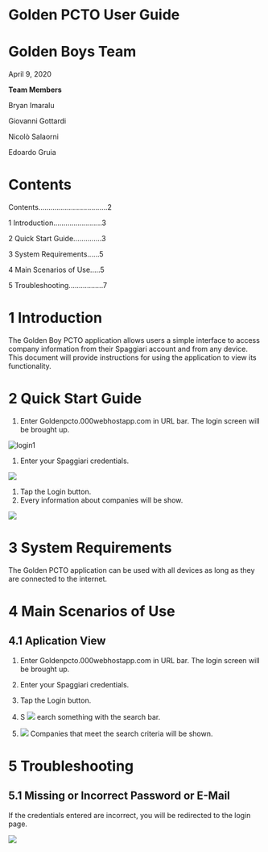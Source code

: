 # **Golden PCTO User Guide**

# **Golden Boys Team**

April 9, 2020

**Team Members**

Bryan Imaralu

Giovanni Gottardi

Nicolò Salaorni

Edoardo Gruia

# Contents

Contents..................................2

1 Introduction........................3

2 Quick Start Guide..............3

3 System Requirements......5

4 Main Scenarios of Use.....5

5 Troubleshooting.................7

# 1 Introduction

The Golden Boy PCTO application allows users a simple interface to access company information from their Spaggiari account and from any device. This document will provide instructions for using the application to view its functionality.

# 2 Quick Start Guide

1. Enter Goldenpcto.000webhostapp.com in URL bar. The login screen will be brought up.

![login1](https://user-images.githubusercontent.com/57890096/79437407-6f933700-7fd2-11ea-8056-8a5a9694269c.JPG)

1. Enter your Spaggiari credentials.

![](RackMultipart20200416-4-1sj5h06_html_3aa4d32b669c3272.png)

1. Tap the Login button.
2. Every information about companies will be show.

![](RackMultipart20200416-4-1sj5h06_html_fd8eb70095898b3e.png)

# 3 System Requirements

The Golden PCTO application can be used with all devices as long as they are connected to the internet.

# 4 Main Scenarios of Use

## 4.1 Aplication View

1. Enter Goldenpcto.000webhostapp.com in URL bar. The login screen will be brought up.
2. Enter your Spaggiari credentials.
3. Tap the Login button.
4. S ![](RackMultipart20200416-4-1sj5h06_html_5228f27a13fa1071.jpg)
 earch something with the search bar.

1. ![](RackMultipart20200416-4-1sj5h06_html_2b6a5f96c04671a5.png)
 Companies that meet the search criteria will be shown.

# 5 Troubleshooting

## 5.1 Missing or Incorrect Password or E-Mail

If the credentials entered are incorrect, you will be redirected to the login page.

![](RackMultipart20200416-4-1sj5h06_html_ddc01d890e1f2a69.png)
